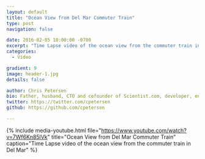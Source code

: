 ```yaml
---
layout: default
title: "Ocean View from Del Mar Commuter Train"
type: post
navigation: false

date: 2016-02-05 10:00:00 -0700
excerpt: "Time Lapse video of the ocean view from the commuter train in Del Mar"
categories:
  - Video

gradient: 9
image: header-1.jpg
details: false

author: Chris Petersen
bio: Father, husband, CTO and cofounder of Scientist.com, developer, entrepreneur and technologist.
twitter: https://twitter.com/cpetersen
github: https://github.com/cpetersen

---
```


{% include media-youtube.html file="https://www.youtube.com/watch?v=7Wf6Kn85lVk" title="Ocean View from Del Mar Commuter Train" caption="Time Lapse video of the ocean view from the commuter train in Del Mar" %}

